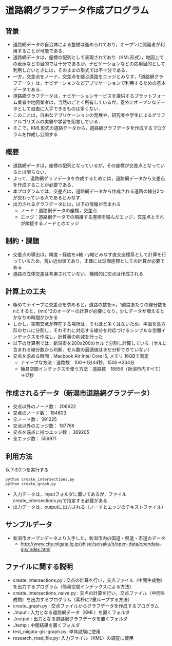 # 道路網グラフデータ作成プログラム

## 背景

* 道路網データの自治体による整備は進められており，オープンに開発者が利用することが可能である．
* 道路網データは，座標の配列として表現されており（KML形式），地図上での表示などの目的では十分であるが，ナビゲーションなどの応用目的として利用したいときには，そのままの形式では不十分である．
* 一方，交差点をノード，交差点を結ぶ道路をエッジとみなす，「道路網グラフデータ」は，ナビゲーションなどアプリケーションで利用するための基本データである．
* 道路網グラフデータは，ナビゲーションサービスを提供するプラットフォーム業者や地図業者は，当然のごとく所有しているが，意外にオープンなデータとして自由に入手できるものは多くない．
* このことは，自由なアプリケーションの発展や，研究者や学生によるグラフアルゴリズムの実験や学習を阻害している．
* そこで，KML形式の道路データから，道路網グラフデータを作成するプログラムを作成し公開する

## 概要

* 道路網データは，座標の配列となっているが，その座標が交差点となっているとは限らない．
* よって，道路網グラフデータを作成するためには，道路網データから交差点を作成することが必要である．
* 本プログラムでは，交差点は，道路網データから作成される道路の線分2つが交わっている点であるとみなす．
* 出力されるグラフデータには，以下の情報が含まれる
  * ノード：道路網データの座標，交差点
  * エッジ：道路網データでの隣接する座標を結んだエッジ，交差点とそれが隣接するノードとのエッジ

## 制約・課題

* 交差点の導出は，緯度・経度をx軸・y軸とみなす直交座標系として計算を行っているため，荒い近似値であり，正確には球面座標としての計算が必要である
* 道路の立体交差は考慮されていない，機械的に交点は作成される

## 計算上の工夫

* 極めてナイーブに交差点を求めると，道路の数をm，1道路あたりの線分数をnとすると，(mn)^2のオーダーの計算が必要になり，少しデータが増えるとかなりの時間がかかる
* しかし，実際交点が存在する場所は，それほど多くはないため，平面を長方形のセルに分割し，それぞれに対応する線分を対応づけるシンプルな空間インデックスを作成し，計算量の削減を行った
* 以下の計算例では，新潟市を200x200のセルで分割し計算している（セルに含まれる線分数から判断．セル数の最適値はまだ分析できていない）
* 交点を求める時間：Macbook Air Intel Core i5, メモリ 16GBで測定
  * ナイーブな方法：道路数　100→1分44秒，1500→234分
  * 簡易空間インデックスを使う方法：道路数　18856（新潟市内すべて）→17秒

## 作成されるデータ（新潟市道路網グラフデータ）

* 交点以外のノード数：    206622
* 交点のノード数：        184603
* 全ノード数：          391225
* 交点以外のエッジ数：      187766
* 交点を端点に持つエッジ数： 369205 
* 全エッジ数：          556971

## 利用方法

以下の2つを実行する
```
python create_intersections.py
python create_graph.py
```
* 入力データは，inputフォルダに置いてあるが，ファイルcreate_intersections.pyで指定する必要がある
* 出力データは，outputに出力される（ノードとエッジのテキストファイル）

## サンプルデータ

* 新潟市オープンデータより入手した，新潟市内の国道・県道・市道のデータ
  * http://www.city.niigata.lg.jp/shisei/seisaku/it/open-data/opendata-gis/index.html

## ファイルに関する説明

* create_intersections.py : 交点の計算を行い，交点ファイル（中間生成物）を出力するプログラム（簡易空間インデックスによる方法）
* create_intersections_naive.py : 交点の計算を行い，交点ファイル（中間生成物）を出力するプログラム（素朴に2重ループする方法）
* create_graph.py : 交点ファイルからグラフデータを作成するプログラム
* ./input : 入力となる道路網データ（KML）を置くフォルダ
* ./output : 出力となる道路網グラフデータを置くフォルダ
* ./temp : 中間結果を置くフォルダ
* test_niigata-gis-graph.py: 単体試験に使用
* research_road_file.py: 入力ファイル（KML）の調査に使用
